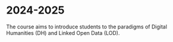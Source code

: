 # 2024-2025
The course aims to introduce students to the paradigms of Digital Humanities (DH) and Linked Open Data (LOD).

